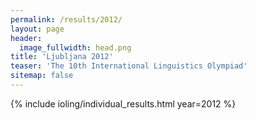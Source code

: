 ```yaml
---
permalink: /results/2012/
layout: page
header:
  image_fullwidth: head.png
title: 'Ljubljana 2012'
teaser: 'The 10th International Linguistics Olympiad'
sitemap: false
---
```


{% include ioling/individual_results.html year=2012 %}